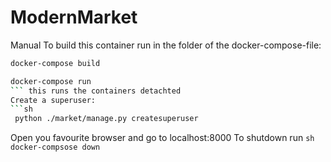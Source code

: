 # ModernMarket

Manual
To build this container run in the folder of the docker-compose-file:

```sh
docker-compose build
```
```sh
docker-compose run
``` this runs the containers detachted
Create a superuser:
```sh
 python ./market/manage.py createsuperuser
```
Open you favourite browser and go to localhost:8000
To shutdown run ```sh docker-compsose down ```
